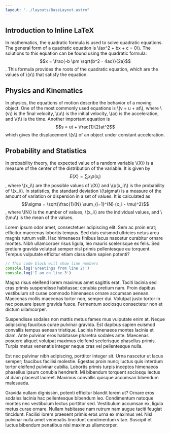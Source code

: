 ```yaml
---
layout: "../layouts/BaseLayout.astro"
---
```


## Introduction to Inline LaTeX

In mathematics, the quadratic formula is used to solve quadratic equations. The general form of a quadratic equation is \\(ax^2 + bx + c = 0\\). The solutions to this equation can be found using the quadratic formula: $$x = \frac{-b \pm \sqrt{b^2 - 4ac}}{2a}$$. This formula provides the roots of the quadratic equation, which are the values of \\(x\\) that satisfy the equation.

## Physics and Kinematics

In physics, the equations of motion describe the behavior of a moving object. One of the most commonly used equations is \\(v = u + at\\), where \\(v\\) is the final velocity, \\(u\\) is the initial velocity, \\(a\\) is the acceleration, and \\(t\\) is the time. Another important equation is $$s = ut + \frac{1}{2}at^2$$ which gives the displacement \\(s\\) of an object under constant acceleration.

## Probability and Statistics

In probability theory, the expected value of a random variable \\(X\\) is a measure of the center of the distribution of the variable. It is given by $$E(X) = \sum_{i} x_i p(x_i)$$, where \\(x_i\\) are the possible values of \\(X\\) and \\(p(x_i)\\) is the probability of \\(x_i\\). In statistics, the standard deviation \\(\sigma\\) is a measure of the amount of variation or dispersion in a set of values. It is calculated as $$\sigma = \sqrt{\frac{1}{N} \sum_{i=1}^{N} (x_i - \mu)^2}$$, where \\(N\\) is the number of values, \\(x_i\\) are the individual values, and \\(\mu\\) is the mean of the values.

Lorem ipsum odor amet, consectetuer adipiscing elit. Sem ac proin erat; efficitur maecenas lobortis tempus. Sed duis euismod ultricies netus arcu magnis rutrum velit. Hac himenaeos finibus lacus nascetur curabitur ornare montes. Nibh ullamcorper risus ligula, leo mauris scelerisque ex felis. Sed pretium gravida volutpat semper nisl primis pellentesque eu torquent. Tempus vulputate efficitur etiam class diam sapien potenti? 

```js showLineNumbers
// This code block will show line numbers
console.log('Greetings from line 2!')
console.log('I am on line 3')
```

Magna risus eleifend lorem maximus amet sagittis erat. Taciti lacinia sed cras primis suspendisse habitasse; conubia pretium nam. Proin dapibus vestibulum sit curae commodo himenaeos ornare accumsan aenean. Maecenas mollis maecenas tortor non, semper dui. Volutpat justo tortor in nec posuere ipsum gravida fusce. Fermentum sociosqu consectetur non et dictum ullamcorper.

Suspendisse sodales non mattis metus fames mus vulputate enim at. Neque adipiscing faucibus curae pulvinar gravida. Est dapibus sapien euismod convallis tempus aenean tristique. Lacinia himenaeos montes lacinia et diam. Ante pulvinar eros habitasse pharetra sodales ante. Maecenas posuere aliquet volutpat maximus eleifend scelerisque phasellus primis. Turpis metus venenatis integer neque cras vel pellentesque nulla.

Est nec pulvinar nibh adipiscing, porttitor integer sit. Urna nascetur ut lacus semper; faucibus facilisi molestie. Egestas proin nunc; luctus quis interdum tortor eleifend pulvinar cubilia. Lobortis primis turpis inceptos himenaeos phasellus ipsum conubia hendrerit. Mi bibendum torquent sociosqu lectus at diam placerat laoreet. Maximus convallis quisque accumsan bibendum malesuada.

Gravida nullam dignissim, potenti efficitur blandit lorem ut? Ornare eros sodales lacinia hac pellentesque bibendum leo. Condimentum natoque montes nec vestibulum lectus porttitor sed. Vestibulum accumsan ex, ligula metus curae ornare. Nullam habitasse nam rutrum nam augue taciti feugiat tincidunt. Facilisi lorem praesent primis eros urna ex maximus vel. Nisl pulvinar nulla amet venenatis tincidunt condimentum vitae. Suscipit et luctus bibendum penatibus nisi maximus ullamcorper.
